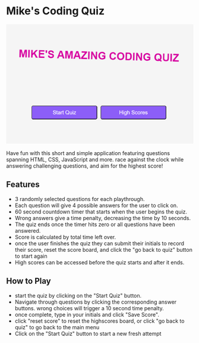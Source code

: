 # Mike's Coding Quiz

![Image of the main page of coding quiz](/images/Screenshot%202023-05-18%20233052.png)

Have fun with this short and simple application featuring questions spanning HTML, CSS, JavaScript and more. race against the clock while answering challenging questions, and aim for the highest score!

## Features

- 3 randomly selected questions for each playthrough.
- Each question will give 4 possible answers for the user to click on.
- 60 second countdown timer that starts when the user begins the quiz.
- Wrong answers give a time penalty, decreasing the time by 10 seconds.
- The quiz ends once the timer hits zero or all questions have been answered.
- Score is calculated by total time left over.
- once the user finishes the quiz they can submit their initials to record their score, reset the score board, and click the "go back to quiz" button to start again
- High scores can be accessed before the quiz starts and after it ends.

## How to Play

- start the quiz by clicking on the "Start Quiz" button.
- Navigate through questions by clicking the corresponding answer buttons. wrong choices will trigger a 10 second time penalty.
- once complete, type in your initials and click "Save Score".
- click "reset score" to reset the highscores board, or click "go back to quiz" to go back to the main menu
- Click on the "Start Quiz" button to start a new fresh attempt